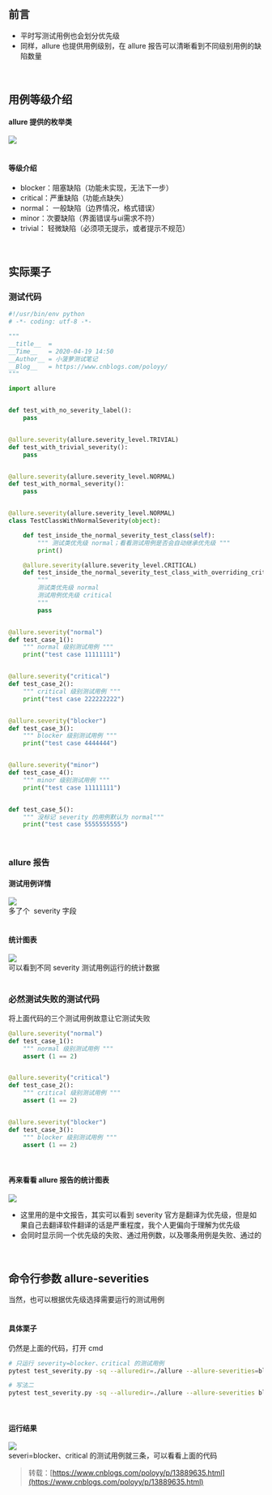 
## 前言
- 平时写测试用例也会划分优先级
- 同样，allure 也提供用例级别，在 allure 报告可以清晰看到不同级别用例的缺陷数量 

 

## 用例等级介绍

#### allure 提供的枚举类
![](https://img2020.cnblogs.com/blog/1896874/202010/1896874-20201028101707576-1311685517.png)  
 

#### 等级介绍

- blocker：阻塞缺陷（功能未实现，无法下一步）
- critical：严重缺陷（功能点缺失）
- normal： 一般缺陷（边界情况，格式错误）
- minor：次要缺陷（界面错误与ui需求不符）
- trivial： 轻微缺陷（必须项无提示，或者提示不规范）

 

## 实际栗子

### 测试代码

```python
#!/usr/bin/env python
# -*- coding: utf-8 -*-

"""
__title__  =
__Time__   = 2020-04-19 14:50
__Author__ = 小菠萝测试笔记
__Blog__   = https://www.cnblogs.com/poloyy/
"""

import allure


def test_with_no_severity_label():
    pass


@allure.severity(allure.severity_level.TRIVIAL)
def test_with_trivial_severity():
    pass


@allure.severity(allure.severity_level.NORMAL)
def test_with_normal_severity():
    pass


@allure.severity(allure.severity_level.NORMAL)
class TestClassWithNormalSeverity(object):

    def test_inside_the_normal_severity_test_class(self):
        """ 测试类优先级 normal；看看测试用例是否会自动继承优先级 """
        print()

    @allure.severity(allure.severity_level.CRITICAL)
    def test_inside_the_normal_severity_test_class_with_overriding_critical_severity(self):
        """
        测试类优先级 normal
        测试用例优先级 critical
        """
        pass


@allure.severity("normal")
def test_case_1():
    """ normal 级别测试用例 """
    print("test case 11111111")


@allure.severity("critical")
def test_case_2():
    """ critical 级别测试用例 """
    print("test case 222222222")


@allure.severity("blocker")
def test_case_3():
    """ blocker 级别测试用例 """
    print("test case 4444444")


@allure.severity("minor")
def test_case_4():
    """ minor 级别测试用例 """
    print("test case 11111111")


def test_case_5():
    """ 没标记 severity 的用例默认为 normal"""
    print("test case 5555555555")

```
 

### allure 报告

#### 测试用例详情
![](https://img2020.cnblogs.com/blog/1896874/202010/1896874-20201028102517170-1478952294.png)  
多了个  severity 字段  
 

#### 统计图表
![](https://img2020.cnblogs.com/blog/1896874/202010/1896874-20201028102539419-243158042.png)  
可以看到不同 severity 测试用例运行的统计数据  
 

### 必然测试失败的测试代码
将上面代码的三个测试用例故意让它测试失败  

```python
@allure.severity("normal")
def test_case_1():
    """ normal 级别测试用例 """
    assert (1 == 2)


@allure.severity("critical")
def test_case_2():
    """ critical 级别测试用例 """
    assert (1 == 2)


@allure.severity("blocker")
def test_case_3():
    """ blocker 级别测试用例 """
    assert (1 == 2)

```
 

#### 再来看看 allure 报告的统计图表
![](https://img2020.cnblogs.com/blog/1896874/202010/1896874-20201028102738341-707019425.png)

- 这里用的是中文报告，其实可以看到 severity 官方是翻译为优先级，但是如果自己去翻译软件翻译的话是严重程度，我个人更偏向于理解为优先级
- 会同时显示同一个优先级的失败、通过用例数，以及哪条用例是失败、通过的

 

## 命令行参数 allure-severities
当然，也可以根据优先级选择需要运行的测试用例  
 

#### 具体栗子
仍然是上面的代码，打开 cmd  

```bash
# 只运行 severity=blocker、critical 的测试用例
pytest test_severity.py -sq --alluredir=./allure --allure-severities=blocker,critical

# 写法二
pytest test_severity.py -sq --alluredir=./allure --allure-severities blocker,critical

```
 

#### 运行结果
![](https://img2020.cnblogs.com/blog/1896874/202010/1896874-20201028103226885-438391816.png)  
severi=blocker、critical 的测试用例就三条，可以看看上面的代码

> 转载：[https://www.cnblogs.com/poloyy/p/13889635.html](https://www.cnblogs.com/poloyy/p/13889635.html)

